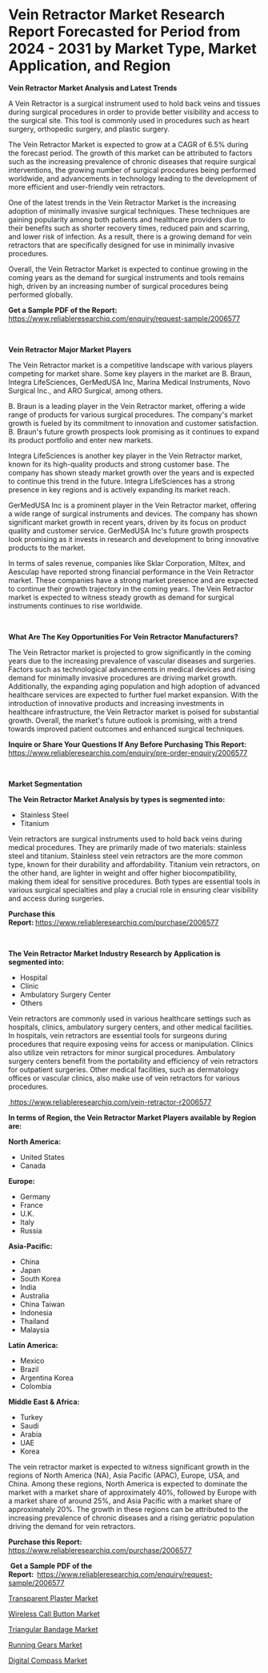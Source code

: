 <p><h1>Vein Retractor Market Research Report Forecasted for Period from 2024 -  2031 by Market Type, Market Application, and Region</h1></p><p><strong>Vein Retractor Market Analysis and Latest Trends</strong></p>
<p><p>A Vein Retractor is a surgical instrument used to hold back veins and tissues during surgical procedures in order to provide better visibility and access to the surgical site. This tool is commonly used in procedures such as heart surgery, orthopedic surgery, and plastic surgery.</p><p>The Vein Retractor Market is expected to grow at a CAGR of 6.5% during the forecast period. The growth of this market can be attributed to factors such as the increasing prevalence of chronic diseases that require surgical interventions, the growing number of surgical procedures being performed worldwide, and advancements in technology leading to the development of more efficient and user-friendly vein retractors.</p><p>One of the latest trends in the Vein Retractor Market is the increasing adoption of minimally invasive surgical techniques. These techniques are gaining popularity among both patients and healthcare providers due to their benefits such as shorter recovery times, reduced pain and scarring, and lower risk of infection. As a result, there is a growing demand for vein retractors that are specifically designed for use in minimally invasive procedures.</p><p>Overall, the Vein Retractor Market is expected to continue growing in the coming years as the demand for surgical instruments and tools remains high, driven by an increasing number of surgical procedures being performed globally.</p></p>
<p><strong>Get a Sample PDF of the Report:&nbsp;</strong> <a href="https://www.reliableresearchiq.com/enquiry/request-sample/2006577">https://www.reliableresearchiq.com/enquiry/request-sample/2006577</a></p>
<p>&nbsp;</p>
<p><strong>Vein Retractor Major Market Players</strong></p>
<p><p>The Vein Retractor market is a competitive landscape with various players competing for market share. Some key players in the market are B. Braun, Integra LifeSciences, GerMedUSA Inc, Marina Medical Instruments, Novo Surgical Inc., and ARO Surgical, among others.</p><p>B. Braun is a leading player in the Vein Retractor market, offering a wide range of products for various surgical procedures. The company's market growth is fueled by its commitment to innovation and customer satisfaction. B. Braun's future growth prospects look promising as it continues to expand its product portfolio and enter new markets.</p><p>Integra LifeSciences is another key player in the Vein Retractor market, known for its high-quality products and strong customer base. The company has shown steady market growth over the years and is expected to continue this trend in the future. Integra LifeSciences has a strong presence in key regions and is actively expanding its market reach.</p><p>GerMedUSA Inc is a prominent player in the Vein Retractor market, offering a wide range of surgical instruments and devices. The company has shown significant market growth in recent years, driven by its focus on product quality and customer service. GerMedUSA Inc's future growth prospects look promising as it invests in research and development to bring innovative products to the market.</p><p>In terms of sales revenue, companies like Sklar Corporation, Miltex, and Aesculap have reported strong financial performance in the Vein Retractor market. These companies have a strong market presence and are expected to continue their growth trajectory in the coming years. The Vein Retractor market is expected to witness steady growth as demand for surgical instruments continues to rise worldwide.</p></p>
<p>&nbsp;</p>
<p><strong>What Are The Key Opportunities For Vein Retractor Manufacturers?</strong></p>
<p><p>The Vein Retractor market is projected to grow significantly in the coming years due to the increasing prevalence of vascular diseases and surgeries. Factors such as technological advancements in medical devices and rising demand for minimally invasive procedures are driving market growth. Additionally, the expanding aging population and high adoption of advanced healthcare services are expected to further fuel market expansion. With the introduction of innovative products and increasing investments in healthcare infrastructure, the Vein Retractor market is poised for substantial growth. Overall, the market's future outlook is promising, with a trend towards improved patient outcomes and enhanced surgical techniques.</p></p>
<p><strong>Inquire or Share Your Questions If Any Before Purchasing This Report:</strong> <a href="https://www.reliableresearchiq.com/enquiry/pre-order-enquiry/2006577">https://www.reliableresearchiq.com/enquiry/pre-order-enquiry/2006577</a></p>
<p>&nbsp;</p>
<p><strong>Market Segmentation</strong></p>
<p><strong>The Vein Retractor Market Analysis by types is segmented into:</strong></p>
<p><ul><li>Stainless Steel</li><li>Titanium</li></ul></p>
<p><p>Vein retractors are surgical instruments used to hold back veins during medical procedures. They are primarily made of two materials: stainless steel and titanium. Stainless steel vein retractors are the more common type, known for their durability and affordability. Titanium vein retractors, on the other hand, are lighter in weight and offer higher biocompatibility, making them ideal for sensitive procedures. Both types are essential tools in various surgical specialties and play a crucial role in ensuring clear visibility and access during surgeries.</p></p>
<p><strong>Purchase this Report:&nbsp;</strong><a href="https://www.reliableresearchiq.com/purchase/2006577">https://www.reliableresearchiq.com/purchase/2006577</a></p>
<p>&nbsp;</p>
<p><strong>The Vein Retractor Market Industry Research by Application is segmented into:</strong></p>
<p><ul><li>Hospital</li><li>Clinic</li><li>Ambulatory Surgery Center</li><li>Others</li></ul></p>
<p><p>Vein retractors are commonly used in various healthcare settings such as hospitals, clinics, ambulatory surgery centers, and other medical facilities. In hospitals, vein retractors are essential tools for surgeons during procedures that require exposing veins for access or manipulation. Clinics also utilize vein retractors for minor surgical procedures. Ambulatory surgery centers benefit from the portability and efficiency of vein retractors for outpatient surgeries. Other medical facilities, such as dermatology offices or vascular clinics, also make use of vein retractors for various procedures.</p></p>
<p><a href="https://www.reliableresearchiq.com/vein-retractor-r2006577">&nbsp;https://www.reliableresearchiq.com/vein-retractor-r2006577</a></p>
<p><strong>In terms of Region, the Vein Retractor Market Players available by Region are:</strong></p>
<p>
    <p> <strong> North America: </strong>
        <ul>
            <li>United States</li>
            <li>Canada</li>
        </ul>
        </p> 
    <p> <strong> Europe: </strong>
        <ul>
            <li>Germany</li>
            <li>France</li>
            <li>U.K.</li>
            <li>Italy</li>
            <li>Russia</li>
        </ul>
        </p> 
    <p> <strong> Asia-Pacific: </strong>
        <ul>
            <li>China</li>
            <li>Japan</li>
            <li>South Korea</li>
            <li>India</li>
            <li>Australia</li>
            <li>China Taiwan</li>
            <li>Indonesia</li>
            <li>Thailand</li>
            <li>Malaysia</li>
        </ul>
        </p> 
    <p> <strong> Latin America: </strong>
        <ul>
            <li>Mexico</li>
            <li>Brazil</li>
            <li>Argentina Korea</li>
            <li>Colombia</li>
        </ul>
        </p> 
    <p> <strong> Middle East & Africa: </strong>
        <ul>
            <li>Turkey</li>
            <li>Saudi</li>
            <li>Arabia</li>
            <li>UAE</li>
            <li>Korea</li>
        </ul>
    </p>
    </p>
<p><p>The vein retractor market is expected to witness significant growth in the regions of North America (NA), Asia Pacific (APAC), Europe, USA, and China. Among these regions, North America is expected to dominate the market with a market share of approximately 40%, followed by Europe with a market share of around 25%, and Asia Pacific with a market share of approximately 20%. The growth in these regions can be attributed to the increasing prevalence of chronic diseases and a rising geriatric population driving the demand for vein retractors.</p></p>
<p><strong>Purchase this Report: </strong><a href="https://www.reliableresearchiq.com/purchase/2006577">https://www.reliableresearchiq.com/purchase/2006577</a></p>
<p>&nbsp;<strong>Get a Sample PDF of the Report:&nbsp;&nbsp;</strong><a href="https://www.reliableresearchiq.com/enquiry/request-sample/2006577">https://www.reliableresearchiq.com/enquiry/request-sample/2006577</a></p>
<p><strong></strong></p>
<p><p><a href="https://github.com/msLonKoss78/Market-Research-Report-List-1/blob/main/transparent-plaster-market.md">Transparent Plaster Market</a></p><p><a href="https://medium.com/@denisolden565/global-wireless-call-button-market-share-and-growth-opportunities-and-market-size-growing-with-a-77bba0f1edb7">Wireless Call Button Market</a></p><p><a href="https://github.com/lairestrong/Market-Research-Report-List-1/blob/main/triangular-bandage-market.md">Triangular Bandage Market</a></p><p><a href="https://medium.com/@sean.peake0978/insights-into-the-running-gears-market-size-which-is-expanding-with-a-12-1-cagr-from-2024-2031-708f4c032fb2">Running Gears Market</a></p><p><a href="https://medium.com/@joanne.harris67856/digital-compass-market-trends-a-detailed-study-of-its-market-segmentation-and-analyzing-the-911dcc121d22?postPublishedType=initial">Digital Compass Market</a></p></p>